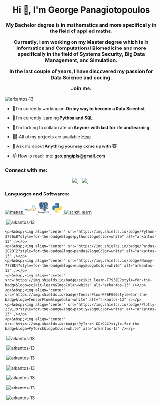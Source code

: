 <h1 align="center">Hi 👋, I'm George Panagiotopoulos</h1>

<h3 align="center">
  
   My Bachelor degree is in mathematics and more specifically in the field of applied maths.
  
  
   Currently, i am working on my Master degree which is in Informatics and Computational Biomedicine and more specifically in the field of Systems Security, Big Data Management, and Simulation.
 
   In the last couple of years, I have discovered my passion for Data Science and coding. 
  
   Join me. </h3>
   
   

<p align="left"> <img src="https://komarev.com/ghpvc/?username=arkantos-13&label=Profile%20views&color=0e75b6&style=flat" alt="arkantos-13" /> </p>


- 🔭 I’m currently working on **On my way to become a Data Scientist**

- 🌱 I’m currently learning **Python and SQL**

- 👯 I’m looking to collaborate on **Anyone with lust for life and learning**

- 👨‍💻 All of my projects are available [Here](https://github.com/Arkantos-13?tab=repositories)

- 💬 Ask me about **Anything you may come up with :innocent:**

- 📫 How to reach me: **geo.pngtpls@gmail.com**

<h3 align="left">Connect with me:</h3>


<p align='center'>
  
  <a href="geo.pngtpls@gmail.com">
    <img src="https://img.shields.io/badge/Gmail-D14836?style=for-the-badge&logo=gmail&logoColor=white" />
  </a>&nbsp;&nbsp;
   
  
  <a href="https://www.linkedin.com/in/geopanagiotopoulos/">
    <img src="https://img.shields.io/badge/linkedin-%230077B5.svg?&style=for-the-badge&logo=linkedin&logoColor=white" />
  </a>&nbsp;&nbsp;
   
</p>


<h3 align="left">Languages and Softwares:</h3>

<p align="left"> <a href="https://www.mathworks.com/" target="_blank"> <img src="https://upload.wikimedia.org/wikipedia/commons/2/21/Matlab_Logo.png" alt="matlab" width="40" height="40"/> </a> <a href="https://www.mysql.com/" target="_blank"> <img src="https://raw.githubusercontent.com/devicons/devicon/master/icons/mysql/mysql-original-wordmark.svg" alt="mysql" width="40" height="40"/> </a> <a href="https://www.postgresql.org" target="_blank"> <img src="https://raw.githubusercontent.com/devicons/devicon/master/icons/postgresql/postgresql-original-wordmark.svg" alt="postgresql" width="40" height="40"/> </a> <a href="https://www.python.org" target="_blank"> <img src="https://raw.githubusercontent.com/devicons/devicon/master/icons/python/python-original.svg" alt="python" width="40" height="40"/> </a> <a href="https://scikit-learn.org/" target="_blank"> <img src="https://upload.wikimedia.org/wikipedia/commons/0/05/Scikit_learn_logo_small.svg" alt="scikit_learn" width="40" height="40"/> </a> </p>


<p>&nbsp;<img align="center" src="https://github-readme-stats.vercel.app/api?username=arkantos-13&show_icons=true&locale=en" alt="arkantos-13" /></p>

<p align='center'>
  
    <p>&nbsp;<img align="center" src="https://img.shields.io/badge/Python-3776AB?style=for-the-badge&logo=python&logoColor=white" alt="arkantos-13" /></p>
    <p>&nbsp;<img align="center" src="https://img.shields.io/badge/Pandas-2C2D72?style=for-the-badge&logo=pandas&logoColor=white" alt="arkantos-13" /></p>
    <p>&nbsp;<img align="center" src="https://img.shields.io/badge/Numpy-777BB4?style=for-the-badge&logo=numpy&logoColor=white" alt="arkantos-13" /></p>
    <p>&nbsp;<img align="center" src="https://img.shields.io/badge/scikit_learn-F7931E?style=for-the-badge&logo=scikit-learn&logoColor=white" alt="arkantos-13" /></p>
    <p>&nbsp;<img align="center" src="https://img.shields.io/badge/TensorFlow-FF6F00?style=for-the-badge&logo=TensorFlow&logoColor=white" alt="arkantos-13" /></p>
    <p>&nbsp;<img align="center" src="https://img.shields.io/badge/Plotly-239120?style=for-the-badge&logo=plotly&logoColor=white" alt="arkantos-13" /></p>
    <p>&nbsp;<img align="center" src="https://img.shields.io/badge/PyTorch-EE4C2C?style=for-the-badge&logo=PyTorch&logoColor=white" alt="arkantos-13" /></p>


</p>


<p align='center'>
  
<p>&nbsp;<img align="center" src="https://img.shields.io/badge/Python-3776AB?style=for-the-badge&logo=python&logoColor=white" alt="arkantos-13" /></p>
    <p>&nbsp;<img align="center" src="https://img.shields.io/badge/Pandas-2C2D72?style=for-the-badge&logo=pandas&logoColor=white" alt="arkantos-13" /></p>
    <p>&nbsp;<img align="center" src="https://img.shields.io/badge/Numpy-777BB4?style=for-the-badge&logo=numpy&logoColor=white" alt="arkantos-13" /></p>
    <p>&nbsp;<img align="center" src="https://img.shields.io/badge/scikit_learn-F7931E?style=for-the-badge&logo=scikit-learn&logoColor=white" alt="arkantos-13" /></p>
    <p>&nbsp;<img align="center" src="https://img.shields.io/badge/TensorFlow-FF6F00?style=for-the-badge&logo=TensorFlow&logoColor=white" alt="arkantos-13" /></p>
    <p>&nbsp;<img align="center" src="https://img.shields.io/badge/Plotly-239120?style=for-the-badge&logo=plotly&logoColor=white" alt="arkantos-13" /></p>
    <p>&nbsp;<img align="center" src="https://img.shields.io/badge/PyTorch-EE4C2C?style=for-the-badge&logo=PyTorch&logoColor=white" alt="arkantos-13" /></p>
   
</p>
